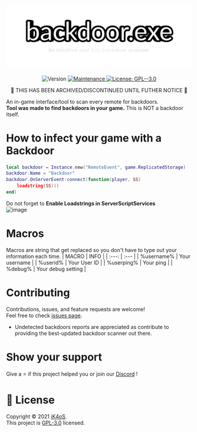 <h2 align="center"> 
  <a href="https://github.com/iK4oS/backdoor.exe">
    <img src="logo_outlined.png" width="700" alt="logo">
  </a>
</h2>

<p align="center"> 
  <img alt="Version" src="https://img.shields.io/badge/version-8.0.0-blue.svg?cacheSeconds=2592000" />
  <a href="https://github.com/iK4oS/backdoor.exe/graphs/commit-activity" target="_blank">
    <img alt="Maintenance" src="https://img.shields.io/badge/Maintained-yes-green.svg" />
  </a>
  <a href="https://github.com/iK4oS/backdoor.exe/blob/master/LICENSE" target="_blank">
    <img alt="License: GPL--3.0" src="https://img.shields.io/github/license/iK4oS/backdoor.exe" />
  </a>
  <div align="center">
  <p>🚨 THIS HAS BEEN ARCHIVED/DISCONTINUED UNTIL FUTHER NOTICE 🚨</p>
</div>
</p>

An in-game interface/tool to scan every remote for backdoors. </br>
**Tool was made to find backdoors in your game.** This is NOT a backdoor itself.




<!--- ### ✨ [Demo](https://demo.url/) Comming soon 😉 --->

# How to infect your game with a Backdoor
```lua
local backdoor = Instance.new("RemoteEvent", game.ReplicatedStorage)
backdoor.Name = "Backdoor"
backdoor.OnServerEvent:connect(function(player, SS)
    loadstring(SS)()
end)
```
Do not forget to **Enable Loadstrings in ServerScriptServices** <br>
![image](https://user-images.githubusercontent.com/47014074/233855562-e9afa553-4279-4501-a26d-43623852d3dc.png)


# Macros
Macros are string that get replaced so you don't have to type out your information each time.
| MACRO | INFO |
| :---: | :--- |
| %username% | Your username |
| %userid% | Your User ID |
| %userping% | Your ping |
| %debug% | Your debug setting |


# Contributing
Contributions, issues, and feature requests are welcome!<br />Feel free to check [issues page](https://github.com/iK4oS/backdoor.exe/issues).
* Undetected backdoors reports are appreciated as contribute to providing the best-updated backdoor scanner out there.

# Show your support
Give a ⭐️ if this project helped you or join our [Discord](https://discord.com/invite/xJHCqm84cW) !

# 📝 License

Copyright © 2021 [iK4oS](https://github.com/iK4oS).<br />
This project is [GPL-3.0](https://github.com/iK4oS/backdoor.exe/blob/master/LICENSE) licensed.

